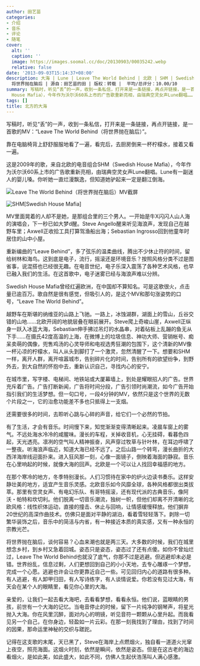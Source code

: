 ```yaml
---
author: 田艺苗
categories:
- 介绍
- 音乐
- 评论
- 随笔
cover:
  alt: ''
  caption: ''
  image: https://images.soomal.cc/doc/20130903/00035242.webp
  relative: false
date: '2013-09-03T15:14:37+08:00'
description: 大海 | Lune | Leave The World Behind | 北欧 | SHM | Swedish House Mafia |
  将世界抛在脑后 | 源自：田艺苗的田 | 版权：转载 |  平均/总评分：10.00/10
summary: 写稿时，听见“丢”的一声，收到一条私信，打开来是一条链接，再点开链接，是一首歌的MV：“Leave The World Behind（将世界抛在脑后）”。靠在电脑椅背上舒舒服服地看了一遍，看完后，去厨房倒来一杯柠檬水，接着又看一遍。这是2009年的歌，来自北欧的电音组合SHM（Swedish
  House Mafia），今年作为沃尔沃60系上市的广告歌重新亮相，由瑞典空灵女声Lune翻唱……
tags: []
title: 北方的大海
---
```


写稿时，听见“丢”的一声，收到一条私信，打开来是一条链接，再点开链接，是一首歌的MV：“Leave The World Behind（将世界抛在脑后）”。

靠在电脑椅背上舒舒服服地看了一遍，看完后，去厨房倒来一杯柠檬水，接着又看一遍。

这是2009年的歌，来自北欧的电音组合SHM（Swedish House Mafia），今年作为沃尔沃60系上市的广告歌重新亮相，由瑞典空灵女声Lune翻唱。Lune有一副迷人的婴儿嗓。你听她一直烂漫飘逸，但知道她驴起来一定是翻江倒海。

![Leave The World Behind（将世界抛在脑后）MV截屏](https://images.soomal.cc/doc/20130903/00035243.webp)




![SHM[Swedish House Mafia]](https://images.soomal.cc/doc/20130903/00035242.webp)





MV里面晃着的人却不是她，是那组合里的三个男人。一开始是牛X闪闪人山人海的演唱会，下一秒已如大梦d醒。Steve Angello醒来听见海浪声，发现自己在越野车里；Axwell正收拾工具打算驾渔船出海；Sebastian Ingrosso回到他童年时居住的山中小屋。

重新编曲的“Leave Behind”，多了弦乐的温柔曲线，腾出不少休止符的时间，留给树林和海鸟。这到底是电子，流行，摇滚还是环境音乐？按照风格分类不过是图省事，说混搭也已经很无趣。在电音世纪，电子乐深入震荡了各种艺术风格，也早已融入我们的生活。在这首歌中，电子迷雾已经与海浪声难以分辨。

Swedish House Mafia曾经红遍欧洲，在中国却不算知名。可是这歌很火，点击量已逾百万。歌自然是很有感觉，但吸引人的，是这个MV和那句涨姿势的口号，“Leave The World Behind”。

越野车在斯堪的纳维亚的山路上飞驰。一路上，冰蚀湖群，湖面上的雪山，丘谷交错的山地……北欧开阔的地貌层叠在眼前展开。Steve爬上奇峻山崖，Axwell正纵身一跃入冰蓝大海，Sebastian伸手拂过吊灯的水晶串，对着砧板上乱蹦的鱼无从下手……在摄氏42度高温的上海，在微博上的垃圾信息、神功大师、营销帐号、痴呆卖萌的偶像，兜售鸡汤的心灵导师和电视选秀狂潮的包围下，这个清新的MV像一杯沁凉的柠檬水，叫人从头到脚打了一个激灵，忽然清醒了一下。想要和SHM一样，离开人群，离开喧嚣城市，告别碎片化的时间，告别所有的欲望纷争，到野外去，到大自然的怀抱中去，重新认识自己，寻找内心的安宁。

在城市里，写字楼、电梯间、地铁站或大厦幕墙上，到处是耀眼招人的广告。世界充斥着广告。广告打断新闻，广告将时间分段，广告引领时尚潮流，如今广告开始指引我们的生活梦想。但一句口号，一段4分钟的MV，依然只是这个世界的无数个片段之一，它的治愈功能差不多也只抵得上一支烟。

还需要很多的时间，去聆听心跳与心碎的声音，给它们一个必然的节拍。

有了生活，才会有音乐。时间慢下来，知觉渐渐变得清晰起来。凌晨车窗上的雾气。不远处海水冷冷的咸腥味。漫长的车程，关掉收音机，心无挂碍，看暮色四起，天光透亮。凛冽的空气叫人精神振奋，风声穿过牧草与针叶林，在耳边呼啸了一整夜。听海浪声临近，知道大海已经不远了。之后山路一个转弯，漫长曲折的大西洋海岸线迎面扑来。进入狂风那一刻，心像一面镜子，倒映着海面的静寂。音乐在心里响起的时候，就像大海的回声。北欧是一个可以让人找回幸福感的地方。

在那个寒冷的地方，冬季特别漫长。人们习惯待在家中的炉火边读书奏乐。这样安静壮美的地方，适宜产生音乐灵感。北欧音乐如今风靡全球，各种风格都很出类拔萃。那里有空灵女声、有电幻乐队、有哥特摇滚，还有现代派的古典音乐，像阿沃・帕特和坎切利。他们脱离一切音乐潮流，独树一帜，但他们却离不开清晰的北欧风格：线性织体运动，直接的撞击、休止与回响，让情感缓慢释放。他们摒弃20世纪的高深作曲技术。仿佛只是面对平静的湖泊，看着雪轻轻落下。剥除一切繁华装饰之后，音乐中的简洁与内省，有一种接近本质的真实感，又有一种永恒的宗教光芒。

将世界抛在脑后，谈何容易？心血来潮也就是两三天。大多数的时候，我们在城里想念乡村，到乡村又急着回城。姿态只是姿态，姿态过了还有点傻。如你不曾灿烂过，Leave The World Behind也就没了底气，你那不过是逃避。但逃避却未必是错。世界纷乱，信息过剩，人们更想回到自己的小小天地，去专心雕琢一个梦想，完成一个心愿。逃避也许会让你更靠近自己一些。可见回归内心的道路有很多种。有人逃避，有人卸甲归田，有人写诗练字，有人谈情说爱。你若没有见过大海，有天会在某个人的眼睛里，看见你心里的大海。

亲爱的，让我们一起去看大海吧，去看看梦想，看看永恒。他们说，蓝眼睛的男孩，前世有一个大海的记忆。当电音停止的时候，留下一片纯净的钢琴声，将星光抛入大海。你在风里沉醉，面对内心的明镜，听见音符一颗颗从心里升起。而我看见另一个自己，在你身边，轻盈如一片云彩。在那一刻我找到了理由，找到了时间的因果，那命运里神秘的交织与蹉跎。

记得在这支歌的末尾，天已黑了，Steve在海岸上点燃烟火，独自看一道道火光窜上夜空，照亮海面。这烟火时刻，依然是瞬间，依然是姿态。但是在这古老的海边看烟火，是如此美，如此盛大，如此不同，仿佛人生起伏浩荡叫人满心感激。